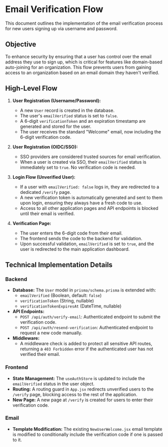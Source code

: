 # Email Verification Flow

This document outlines the implementation of the email verification process for new users signing up via username and password.

## Objective

To enhance security by ensuring that a user has control over the email address they use to sign up, which is critical for features like domain-based auto-joining for an organization. This flow prevents users from gaining access to an organization based on an email domain they haven't verified.

## High-Level Flow

1.  **User Registration (Username/Password):**
    *   A new `User` record is created in the database.
    *   The user's `emailVerified` status is set to `false`.
    *   A 6-digit `verificationToken` and an expiration timestamp are generated and stored for the user.
    *   The user receives the standard "Welcome" email, now including the 6-digit verification code.

2.  **User Registration (OIDC/SSO):**
    *   SSO providers are considered trusted sources for email verification.
    *   When a user is created via SSO, their `emailVerified` status is immediately set to `true`. No verification code is needed.

3.  **Login Flow (Unverified User):**
    *   If a user with `emailVerified: false` logs in, they are redirected to a dedicated `/verify` page.
    *   A new verification token is automatically generated and sent to them upon login, ensuring they always have a fresh code to use.
    *   Access to all other application pages and API endpoints is blocked until their email is verified.

4.  **Verification Page:**
    *   The user enters the 6-digit code from their email.
    *   The frontend sends the code to the backend for validation.
    *   Upon successful validation, `emailVerified` is set to `true`, and the user is redirected to the main application dashboard.

## Technical Implementation Details

### Backend

*   **Database:** The `User` model in `prisma/schema.prisma` is extended with:
    *   `emailVerified` (Boolean, default: `false`)
    *   `verificationToken` (String, nullable)
    *   `verificationTokenExpiresAt` (DateTime, nullable)
*   **API Endpoints:**
    *   `POST /api/auth/verify-email`: Authenticated endpoint to submit the verification code.
    *   `POST /api/auth/resend-verification`: Authenticated endpoint to request a new code manually.
*   **Middleware:**
    *   A middleware check is added to protect all sensitive API routes, returning a `403 Forbidden` error if the authenticated user has not verified their email.

### Frontend

*   **State Management:** The `useAuthStore` is updated to include the `emailVerified` status in the user object.
*   **Routing:** A routing guard in `App.jsx` redirects unverified users to the `/verify` page, blocking access to the rest of the application.
*   **New Page:** A new page at `/verify` is created for users to enter their verification code.

### Email

*   **Template Modification:** The existing `NewUserWelcome.jsx` email template is modified to conditionally include the verification code if one is passed to it. 